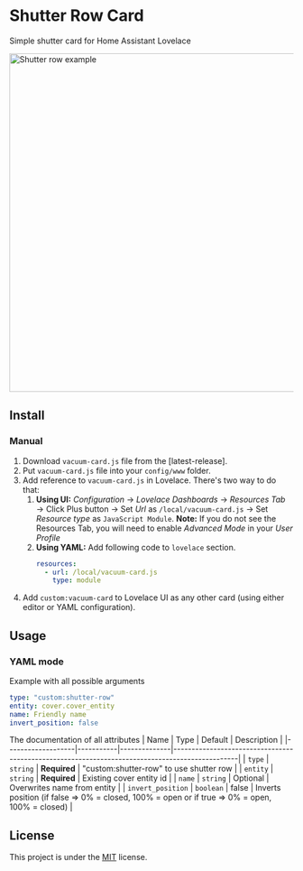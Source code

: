 # Shutter Row Card

Simple shutter card for Home Assistant Lovelace

<img width="600" alt="Shutter row example" src="https://user-images.githubusercontent.com/24818127/184556542-2ab3696a-e037-436e-b83a-fe0d3102e2cf.png">

## Install

### Manual
1. Download `vacuum-card.js` file from the [latest-release].
2. Put `vacuum-card.js` file into your `config/www` folder.
3. Add reference to `vacuum-card.js` in Lovelace. There's two way to do that:
   1. **Using UI:** _Configuration_ → _Lovelace Dashboards_ → _Resources Tab_ → Click Plus button → Set _Url_ as `/local/vacuum-card.js` → Set _Resource type_ as `JavaScript Module`.
      **Note:** If you do not see the Resources Tab, you will need to enable _Advanced Mode_ in your _User Profile_
   2. **Using YAML:** Add following code to `lovelace` section.
      ```yaml
      resources:
        - url: /local/vacuum-card.js
          type: module
      ```
4. Add `custom:vacuum-card` to Lovelace UI as any other card (using either editor or YAML configuration).

## Usage

### YAML mode
Example with all possible arguments
```yaml
type: "custom:shutter-row"
entity: cover.cover_entity
name: Friendly name
invert_position: false
```

The documentation of all attributes
| Name              | Type      | Default      | Description                                                                                    |
|-------------------|-----------|--------------|------------------------------------------------------------------------------------------------|
| `type`            | `string`  | **Required** | "custom:shutter-row" to use shutter row                                                        |
| `entity`          | `string`  | **Required** | Existing cover entity id                                                                       |
| `name`            | `string`  | Optional     | Overwrites name from entity                                                                    |
| `invert_position` | `boolean` | false        | Inverts position (if false => 0% = closed, 100% = open or if true => 0% = open, 100% = closed) |

## License
This project is under the [MIT](https://opensource.org/licenses/MIT) license.
